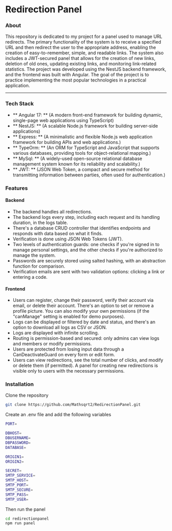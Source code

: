 # Redirection Panel

### About

This repository is dedicated to my project for a panel used to manage URL redirects. The primary functionality of the system is to receive a specified URL and then redirect the user to the appropriate address, enabling the creation of easy-to-remember, simple, and readable links. The system also includes a JWT-secured panel that allows for the creation of new links, deletion of old ones, updating existing links, and monitoring link-related statistics. The project was developed using the NestJS backend framework, and the frontend was built with Angular. The goal of the project is to practice implementing the most popular technologies in a practical application.

---

### Tech Stack

- ** Angular 17: ** (A modern front-end framework for building dynamic, single-page web applications using TypeScript)
- ** NestJS: ** (A scalable Node.js framework for building server-side applications)
- ** Express: ** (A minimalistic and flexible Node.js web application framework for building APIs and web applications.)
- ** TypeOrm: ** (An ORM for TypeScript and JavaScript that supports various databases, providing tools for object-relational mapping.)
- ** MySql: ** (A widely-used open-source relational database management system known for its reliability and scalability.)
- ** JWT: ** (JSON Web Token, a compact and secure method for transmitting information between parties, often used for authentication.)

### Features

#### Backend

- The backend handles all redirections.
- The backend logs every step, including each request and its handling duration, in the logs table.
- There's a database CRUD controller that identifies endpoints and responds with data based on what it finds.
- Verification is done using JSON Web Tokens (JWT).
- Two levels of authentication guards: one checks if you're signed in to manage personal settings, and the other checks if you're authorized to manage the system.
- Passwords are securely stored using salted hashing, with an abstraction function for comparison.
- Verification emails are sent with two validation options: clicking a link or entering a code.

#### Frontend

- Users can register, change their password, verify their account via email, or delete their account. There's an option to set or remove a profile picture. You can also modify your own permissions (if the "canManage" setting is enabled for demo purposes).
- Logs can be displayed or filtered by date and status, and there's an option to download all logs as CSV or JSON.
- Logs are displayed with infinite scrolling.
- Routing is permission-based and secured: only admins can view logs and members or modify permissions.
- Users are protected from losing input data through a CanDeactivateGuard on every form or edit form.
- Users can view redirections, see the total number of clicks, and modify or delete them (if permitted). A panel for creating new redirections is visible only to users with the necessary permissions.

### Installation

Clone the repository

```bash
git clone https://github.com/Mathsqrt2/RedirectionPanel.git

```

Create an .env file and add the following variables

```bash
PORT=

DBHOST=
DBUSERNAME=
DBPASSWORD=
DATABASE=

ORIGIN1=
ORIGIN2=

SECRET=
SMTP_SERVICE=
SMTP_HOST=
SMTP_PORT=
SMTP_SECURE=
SMTP_PASS=
SMTP_USER=

```

Then run the panel

```bash
cd redirectionpanel
npm run panel
```
